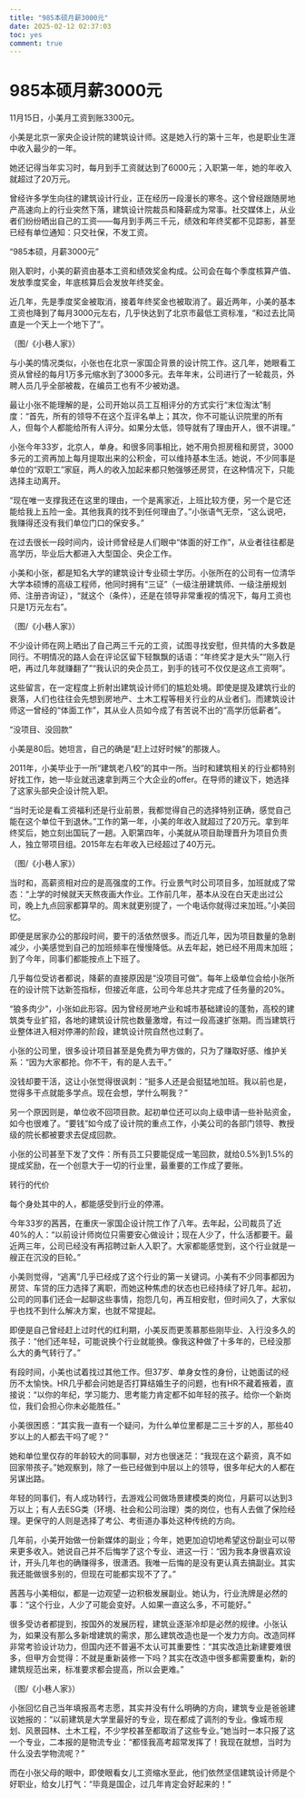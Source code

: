 ```yaml
---
title: "985本硕月薪3000元"
date: 2025-02-12 02:37:03
toc: yes
comment: true
---
```


# 985本硕月薪3000元
11月15日，小美月工资到账3300元。

小美是北京一家央企设计院的建筑设计师。这是她入行的第十三年，也是职业生涯中收入最少的一年。

她还记得当年实习时，每月到手工资就达到了6000元；入职第一年，她的年收入就超过了20万元。

曾经许多学生向往的建筑设计行业，正在经历一段漫长的寒冬。这个曾经跟随房地产高速向上的行业突然下落，建筑设计院裁员和降薪成为常事。社交媒体上，从业者们纷纷晒出自己的工资——每月到手两三千元，绩效和年终奖都不见踪影，甚至已经有单位通知：只交社保，不发工资。

“985本硕，月薪3000元”

刚入职时，小美的薪资由基本工资和绩效奖金构成。公司会在每个季度核算产值、发放季度奖金，年底核算后会发放年终奖金。

近几年，先是季度奖金被取消，接着年终奖金也被取消了。最近两年，小美的基本工资也降到了每月3000元左右，几乎快达到了北京市最低工资标准，“和过去比简直是一个天上一个地下了”。

（图/《小巷人家》）

与小美的情况类似，小张也在北京一家国企背景的设计院工作。这几年，她眼看工资从曾经的每月1万多元缩水到了3000多元。去年年末，公司进行了一轮裁员，外聘人员几乎全部被裁，在编员工也有不少被劝退。

最让小张不能理解的是，公司开始以员工互相评分的方式实行“末位淘汰”制度：“首先，所有的领导不在这个互评名单上；其次，你不可能认识院里的所有人，但每个人都能给所有人评分。如果分太低，领导就有了理由开人，很不讲理。”

小张今年33岁，北京人，单身。和很多同事相比，她不用负担房租和房贷，3000多元的工资再加上每月提取出来的公积金，可以维持基本生活。她说，不少同事是单位的“双职工”家庭，两人的收入加起来都只勉强够还房贷，在这种情况下，只能选择主动离开。

“现在唯一支撑我还在这里的理由，一个是离家近，上班比较方便，另一个是它还能给我上五险一金。其他我真的找不到任何理由了。”小张语气无奈，“这么说吧，我赚得还没有我们单位门口的保安多。”

在过去很长一段时间内，设计师曾经是人们眼中“体面的好工作”，从业者往往都是高学历，毕业后大都进入大型国企、央企工作。

小美和小张，都是知名大学的建筑设计专业硕士学历。小张所在的公司有一位清华大学本硕博的高级工程师，他同时拥有“三证”（一级注册建筑师、一级注册规划师、注册咨询证），“就这个（条件），还是在领导非常重视的情况下，每月工资也只是1万元左右”。

（图/《小巷人家》）

不少设计师在网上晒出了自己两三千元的工资，试图寻找安慰，但共情的大多数是同行。不明情况的路人会在评论区留下轻飘飘的话语：“年终奖才是大头”“刚入行吧，再过几年就赚翻了”“我认识的央企员工，到手的钱可不仅仅是这点工资啊”。

这些留言，在一定程度上折射出建筑设计师们的尴尬处境。即使是提及建筑行业的衰落，人们也往往会先想到房地产、土木工程等相关行业的从业者们。而建筑设计师这一曾经的“体面工作”，其从业人员如今成了有苦说不出的“高学历低薪者”。

“没项目、没回款”

小美是80后。她坦言，自己的确是“赶上过好时候”的那拨人。

2011年，小美毕业于一所“建筑老八校”的其中一所。当时和建筑相关的行业都特别好找工作，她一毕业就迅速拿到两三个大企业的offer。在导师的建议下，她选择了这家头部央企设计院入职。

“当时无论是看工资福利还是行业前景，我都觉得自己的选择特别正确，感觉自己能在这个单位干到退休。”工作的第一年，小美的年收入就超过了20万元。拿到年终奖后，她立刻出国玩了一趟。入职第四年，小美就从项目助理晋升为项目负责人，独立带项目组。2015年左右年收入已经超过了40万元。

（图/《小巷人家》）

当时和，高薪资相对应的是高强度的工作。行业景气时公司项目多，加班就成了常态：“上学的时候就天天熬夜画大作业。工作前几年，基本从没在白天走出过公司，晚上九点回家都算早的。周末就更别提了，一个电话你就得过来加班。”小美回忆。

即便是居家办公的那段时间，要干的活依然很多。而近几年，因为项目数量的急剧减少，小美感觉到自己的加班频率在慢慢降低。从去年起，她已经不用周末加班；到了今年，同事们都能按点上下班了。

几乎每位受访者都说，降薪的直接原因是“没项目可做”。每年上级单位会给小张所在的设计院下达新签指标，但接近年底，公司今年总共才完成了任务量的20%。

“狼多肉少”，小张如此形容。因为曾经房地产业和城市基础建设的蓬勃，高校的建筑类专业扩招，各地的建筑设计院也数量激增，有过一段高速扩张期。而当建筑行业整体进入相对停滞的阶段，建筑设计院自然也过剩了。

小张的公司里，很多设计项目甚至是免费为甲方做的，只为了赚取好感、维护关系：“因为大家都抢。你不干，有的是人去干。”

没钱却要干活，这让小张觉得很讽刺：“挺多人还是会挺猛地加班。我以前也是，觉得多干点就能多学点。现在会想，学什么啊我？”

另一个原因则是，单位收不回项目款。起初单位还可以向上级申请一些补贴资金，如今也很难了。“要钱”如今成了设计院的重点工作，小美公司的各部门领导、教授级的院长都被要求去促成回款。

小张的公司甚至下发了文件：所有员工只要能促成一笔回款，就给0.5%到1.5%的提成奖励，在一个创意大于一切的行业里，最重要的工作成了要账。

转行的代价

每个身处其中的人，都能感受到行业的停滞。

今年33岁的茜茜，在重庆一家国企设计院工作了八年。去年起，公司裁员了近40%的人：“以前设计师岗位只需要安心做设计；现在人少了，什么活都要干。最近两三年，公司已经没有再招聘过新人入职了。大家都能感觉到，这个行业就是一艘正在沉没的巨轮。”

小美则觉得，“逃离”几乎已经成了这个行业的第一关键词。小美有不少同事都因为房贷、车贷的压力选择了离职，而她这种焦虑的状态也已经持续了好几年。起初，公司的同事们还会一起聊这些事情，抱怨几句，再互相安慰，但时间久了，大家似乎也找不到什么解决方案，也就不常提起。

即便是自己曾经赶上过时代的红利期，小美反而更羡慕那些刚毕业、入行没多久的孩子：“他们还年轻，可能说换个行业就能换。像我这种做了十多年的，已经没那么大的勇气转行了。”

有段时间，小美也试着找过其他工作。但37岁、单身女性的身份，让她面试的经历不太愉快。HR几乎都会问她是否打算结婚生子的问题，也有HR不藏着掖着，直接说：“以你的年纪，学习能力、思考能力肯定都不如年轻的孩子。给你一个新岗位，我们会担心你未必能胜任。”

小美很困惑：“其实我一直有一个疑问，为什么单位里都是二三十岁的人，那些40岁以上的人都去干吗了呢？”

她和单位里仅存的年龄较大的同事聊，对方也很迷茫：“我现在这个薪资，真不如回家带孩子。”她观察到，除了一些已经做到中层以上的领导，很多年纪大的人都在另谋出路。

年轻的同事们，有人成功转行，去游戏公司做场景建模类的岗位，月薪可以达到3万以上；有人去ESG类（环境、社会和公司治理）类的岗位，也有人去做了保险经理。更保守的人则是选择了考公、考街道办事处这种传统的方向。

几年前，小美开始做一份新媒体的副业；今年，她更加迫切地希望这份副业可以带来更多收入。她说自己并不后悔学了这个专业、进这一行：“因为我本身很喜欢设计，开头几年也的确赚得多，很潇洒。我唯一后悔的是没有更认真去搞副业。其实我还能做很多别的，但现在可能都实现不了了。”

茜茜与小美相似，都是一边观望一边积极发展副业。她认为，行业洗牌是必然的事：“这个行业，人少了可能会变好。人如果一直这么多，不可能好。”

很多受访者都提到，按国外的发展历程，建筑业逐渐冷却是必然的规律。小张认为，如果没有那么多新增建筑的需求，那么建筑改造也是一个发力方向。改造同样非常考验设计功力，但国内还不普遍不太认可其重要性：“其实改造比新建要难很多，但甲方会觉得：不就是重新装修一下吗？其实在改造中很多都需要重构，新的建筑规范出来，标准要求都会提高，所以会更难。”

（图/《小巷人家》）

小张回忆自己当年填报高考志愿，其实并没有什么明确的方向，建筑专业是爸爸建议她报的：“以前建筑是大学里最好的专业，现在都成了调剂的专业。像城市规划、风景园林、土木工程，不少学校甚至都取消了这些专业。”她当时一本只报了这一个专业，二本报的是物流专业：“都怪我高考超常发挥了！我现在就想，当时为什么没去学物流呢？”

而在小张父母的眼中，即使眼看女儿工资缩水至此，他们依然坚信建筑设计师是个好职业，给女儿打气：“毕竟是国企，过几年肯定会好起来的！”
